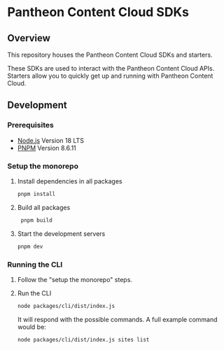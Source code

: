 # Pantheon Content Cloud SDKs

## Overview

This repository houses the Pantheon Content Cloud SDKs and starters.

These SDKs are used to interact with the Pantheon Content Cloud APIs. Starters
allow you to quickly get up and running with Pantheon Content Cloud.

## Development

### Prerequisites

- [Node.js](https://nodejs.org/en/) Version 18 LTS
- [PNPM](https://pnpm.io/) Version 8.6.11

### Setup the monorepo

1. Install dependencies in all packages

   ```sh
   pnpm install
   ```

2. Build all packages

   ```sh
    pnpm build
   ```

3. Start the development servers

   ```sh
   pnpm dev
   ```

### Running the CLI

1. Follow the "setup the monorepo" steps.

2. Run the CLI

   ```sh
   node packages/cli/dist/index.js
   ```

   It will respond with the possible commands. A full example command would be:

   ```sh
   node packages/cli/dist/index.js sites list
   ```

